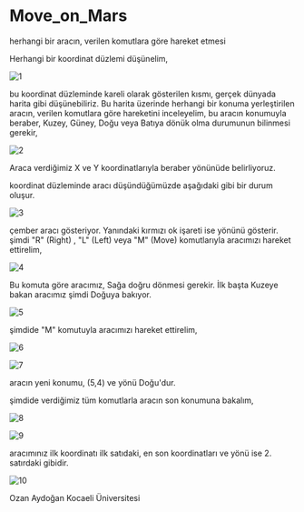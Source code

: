 # Move_on_Mars
herhangi bir aracın, verilen komutlara göre hareket etmesi

Herhangi bir koordinat düzlemi düşünelim,

![1](https://user-images.githubusercontent.com/49997690/108754012-783f8c80-7556-11eb-8d8a-85fccf0d1971.png)

bu koordinat düzleminde kareli olarak gösterilen kısmı, gerçek dünyada harita gibi düşünebiliriz.
Bu harita üzerinde herhangi bir konuma yerleştirilen aracın, verilen komutlara göre hareketini inceleyelim,
bu aracın konumuyla beraber, Kuzey, Güney, Doğu veya Batıya dönük olma durumunun bilinmesi gerekir,

![2](https://user-images.githubusercontent.com/49997690/108754026-7bd31380-7556-11eb-872d-9e4bb340c053.PNG)

Araca verdiğimiz X ve Y koordinatlarıyla beraber yönünüde belirliyoruz.

koordinat düzleminde aracı düşündüğümüzde aşağıdaki gibi bir durum oluşur.

![3](https://user-images.githubusercontent.com/49997690/108754028-7d9cd700-7556-11eb-838f-0b4b39e4458d.png)

çember aracı gösteriyor. Yanındaki kırmızı ok işareti ise yönünü gösterir.
şimdi "R" (Right) , "L" (Left) veya "M" (Move) komutlarıyla aracımızı hareket ettirelim,

![4](https://user-images.githubusercontent.com/49997690/108754035-7f669a80-7556-11eb-9bd9-1eb3ece540af.PNG)

Bu komuta göre aracımız, Sağa doğru dönmesi gerekir. İlk başta Kuzeye bakan aracımız şimdi Doğuya bakıyor.

![5](https://user-images.githubusercontent.com/49997690/108754041-81305e00-7556-11eb-9270-bcf551b86b4e.png)

şimdide "M" komutuyla aracımızı hareket ettirelim,

![6](https://user-images.githubusercontent.com/49997690/108754048-8392b800-7556-11eb-9c37-248691dc0c92.PNG)

![7](https://user-images.githubusercontent.com/49997690/108754054-84c3e500-7556-11eb-854d-9735bbb338a2.png)

aracın yeni konumu, (5,4) ve yönü Doğu'dur.

şimdide verdiğimiz tüm komutlarla aracın son konumuna bakalım,

![8](https://user-images.githubusercontent.com/49997690/108754061-87263f00-7556-11eb-9c91-fc05f28426c4.PNG)

![9](https://user-images.githubusercontent.com/49997690/108754068-88f00280-7556-11eb-9003-7e02b7ba576d.png)

aracımınız ilk koordinatı ilk satıdaki, en son koordinatları ve yönü ise 2. satırdaki gibidir.

![10](https://user-images.githubusercontent.com/49997690/108755547-75de3200-7558-11eb-9dea-a657d93191f4.PNG)


Ozan Aydoğan Kocaeli Üniversitesi
